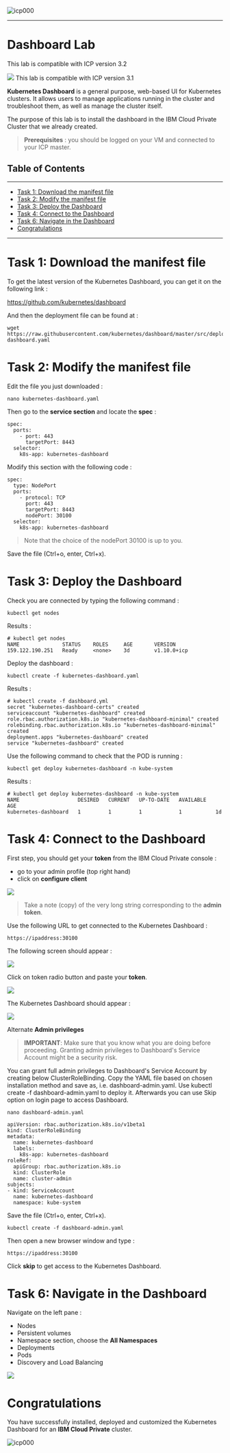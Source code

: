 

![icp000](images/icp000.png)

---
# Dashboard Lab
This lab is compatible with ICP version 3.2

![](./images/dashboard-ui.png)
This lab is compatible with ICP version 3.1


**Kubernetes Dashboard** is a general purpose, web-based UI for Kubernetes clusters. It allows users to manage applications running in the cluster and troubleshoot them, as well as manage the cluster itself.

The purpose of this lab is to install the dashboard in the IBM Cloud Private Cluster that we already created. 

> **Prerequisites** : you should be logged on your VM and connected to your ICP master.


## Table of Contents

---
- [Task 1: Download the manifest file](#task-1--download-the-manifest-file)
- [Task 2: Modify the manifest file](#task-2--modify-the-manifest-file)
- [Task 3: Deploy the Dashboard](#task-3--deploy-the-dashboard)
- [Task 4: Connect to the Dashboard](#task-4--connect-to-the-dashboard)
- [Task 6: Navigate in the Dashboard](#task-6--navigate-in-the-dashboard)
- [Congratulations](#congratulations)
---


# Task 1: Download the manifest file

To get the latest version of the Kubernetes Dashboard, you can get it on the following link :

https://github.com/kubernetes/dashboard

And then the deployment file can be found at :

```console 
wget https://raw.githubusercontent.com/kubernetes/dashboard/master/src/deploy/recommended/kubernetes-dashboard.yaml
```


# Task 2: Modify the manifest file

Edit the file you just downloaded :

`nano kubernetes-dashboard.yaml`

Then go to the **service section** and locate the **spec** :

```console
spec:
  ports:
    - port: 443
      targetPort: 8443
  selector:
    k8s-app: kubernetes-dashboard
```

Modify this section with the following code :

```console 
spec:
  type: NodePort
  ports:
    - protocol: TCP
      port: 443
      targetPort: 8443
      nodePort: 30100
  selector:
    k8s-app: kubernetes-dashboard
```

> Note that the choice of the nodePort 30100 is up to you. 

Save the file (Ctrl+o, enter, Ctrl+x).

# Task 3: Deploy the Dashboard

Check you are connected by typing the following command :

`kubectl get nodes` 

Results :

```console
# kubectl get nodes
NAME              STATUS    ROLES     AGE       VERSION
159.122.190.251   Ready     <none>    3d        v1.10.0+icp
```

Deploy the dashboard :

`kubectl create -f kubernetes-dashboard.yaml` 

Results :

```console 
# kubectl create -f dashboard.yml
secret "kubernetes-dashboard-certs" created
serviceaccount "kubernetes-dashboard" created
role.rbac.authorization.k8s.io "kubernetes-dashboard-minimal" created
rolebinding.rbac.authorization.k8s.io "kubernetes-dashboard-minimal" created
deployment.apps "kubernetes-dashboard" created
service "kubernetes-dashboard" created
```
Use the following command to check that the POD is running :

`kubectl get deploy kubernetes-dashboard -n kube-system`

Results :
```console
# kubectl get deploy kubernetes-dashboard -n kube-system
NAME                   DESIRED   CURRENT   UP-TO-DATE   AVAILABLE   AGE
kubernetes-dashboard   1         1         1            1           1d
```

# Task 4: Connect to the Dashboard

First step, you should get your **token** from the IBM Cloud Private console :
- go to your admin profile (top right hand)
- click on **configure client**

![](./images/token2.png)

> Take a note (copy) of the very long string corresponding to the **admin token**.

Use the following URL to get connected to the Kubernetes Dashboard :

`https://ipaddress:30100`

The following screen should appear :

![](./images/token.png)

Click on token radio button and paste your **token**. 

![](./images/token3.png)

The Kubernetes Dashboard should appear :

![](./images/token4.png)

Alternate **Admin privileges**
> **IMPORTANT**: Make sure that you know what you are doing before proceeding. Granting admin privileges to Dashboard's Service Account might be a security risk.

You can grant full admin privileges to Dashboard's Service Account by creating below ClusterRoleBinding. Copy the YAML file based on chosen installation method and save as, i.e. dashboard-admin.yaml. Use kubectl create -f dashboard-admin.yaml to deploy it. Afterwards you can use Skip option on login page to access Dashboard.

`nano dashboard-admin.yaml`

```console
apiVersion: rbac.authorization.k8s.io/v1beta1
kind: ClusterRoleBinding
metadata:
  name: kubernetes-dashboard
  labels:
    k8s-app: kubernetes-dashboard
roleRef:
  apiGroup: rbac.authorization.k8s.io
  kind: ClusterRole
  name: cluster-admin
subjects:
- kind: ServiceAccount
  name: kubernetes-dashboard
  namespace: kube-system
```

Save the file (Ctrl+o, enter, Ctrl+x).

`kubectl create -f dashboard-admin.yaml`

Then open a new browser window and type :

`https://ipaddress:30100`

Click **skip** to get access to the Kubernetes Dashboard. 


# Task 6: Navigate in the Dashboard

Navigate on the left pane :
- Nodes
- Persistent volumes
- Namespace section, choose the **All Namespaces**
- Deployments
- Pods
- Discovery and Load Balancing


![](./images/token5.png)


# Congratulations 

You have successfully installed, deployed and customized the Kubernetes Dashboard for an **IBM Cloud Private** cluster.



![icp000](images/icp000.png)

